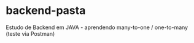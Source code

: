 # backend-pasta
Estudo de Backend em JAVA - aprendendo many-to-one / one-to-many (teste via Postman)
